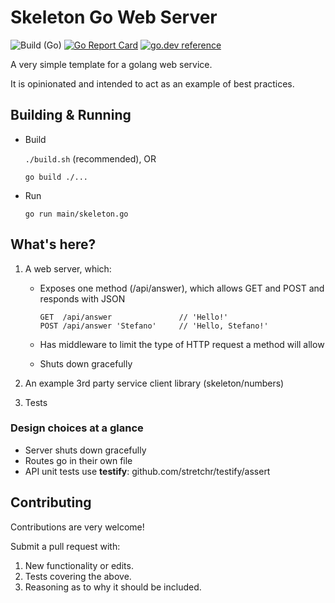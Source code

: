 # Skeleton Go Web Server

![Build (Go)](<https://github.com/scharissis/go-server-skeleton/workflows/Build%20(Go)/badge.svg?branch=master>)
[![Go Report Card](https://goreportcard.com/badge/github.com/scharissis/go-server-skeleton)](https://goreportcard.com/report/github.com/scharissis/go-server-skeleton)
[![go.dev reference](https://img.shields.io/badge/go.dev-reference-007d9c?logo=go&logoColor=white&style=flat-square)](https://pkg.go.dev/github.com/scharissis/go-server-skeleton?tab=doc)

A very simple template for a golang web service.

It is opinionated and intended to act as an example of best practices.

## Building & Running

- Build

  `./build.sh` (recommended), OR

  `go build ./...`

- Run

  `go run main/skeleton.go`

## What's here?

1. A web server, which:

   - Exposes one method (/api/answer), which allows GET and POST and responds with JSON

     ```
     GET  /api/answer               // 'Hello!'
     POST /api/answer 'Stefano'     // 'Hello, Stefano!'
     ```

   - Has middleware to limit the type of HTTP request a method will allow
   - Shuts down gracefully

1. An example 3rd party service client library (skeleton/numbers)

1. Tests

### Design choices at a glance

- Server shuts down gracefully
- Routes go in their own file
- API unit tests use **testify**: github.com/stretchr/testify/assert

## Contributing

Contributions are very welcome!

Submit a pull request with:

1. New functionality or edits.
2. Tests covering the above.
3. Reasoning as to why it should be included.
